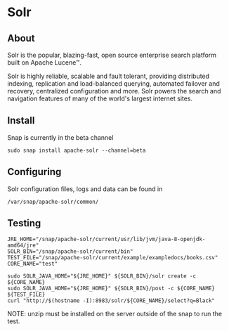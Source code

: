 # Solr

## About
Solr is the popular, blazing-fast, open source enterprise search platform built
on Apache Lucene™.

Solr is highly reliable, scalable and fault tolerant, providing distributed
indexing, replication and load-balanced querying, automated failover and
recovery, centralized configuration and more. Solr powers the search and
navigation features of many of the world's largest internet sites.

## Install

Snap is currently in the beta channel

```
sudo snap install apache-solr --channel=beta
```

## Configuring

Solr configuration files, logs and data can be found in

```
/var/snap/apache-solr/common/
```

## Testing


```
JRE_HOME="/snap/apache-solr/current/usr/lib/jvm/java-8-openjdk-amd64/jre"
SOLR_BIN="/snap/apache-solr/current/bin"
TEST_FILE="/snap/apache-solr/current/example/exampledocs/books.csv"
CORE_NAME="test"

sudo SOLR_JAVA_HOME="${JRE_HOME}" ${SOLR_BIN}/solr create -c ${CORE_NAME}
sudo SOLR_JAVA_HOME="${JRE_HOME}" ${SOLR_BIN}/post -c ${CORE_NAME} ${TEST_FILE}
curl "http://$(hostname -I):8983/solr/${CORE_NAME}/select?q=Black"
```

NOTE: unzip must be installed on the server outside of the snap to run the test.
